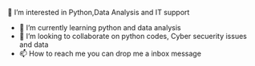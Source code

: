 👀 I’m interested in Python,Data Analysis and IT support
- 🌱 I’m currently learning python and data analysis
- 💞️ I’m looking to collaborate on python codes, Cyber secuerity issues and data
- 📫 How to reach me you can drop me a inbox message

<!---
Samina022/Samina022 is a ✨ special ✨ repository because its `README.md` (this file) appears on your GitHub profile.
You can click the Preview link to take a look at your changes.
--->
